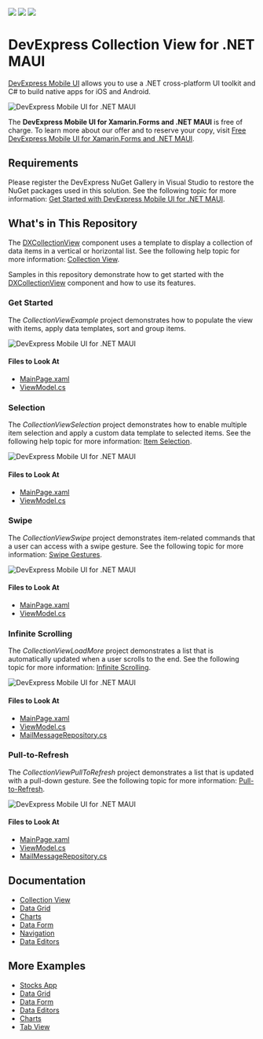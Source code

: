 <!-- default badges list -->
![](https://img.shields.io/endpoint?url=https://codecentral.devexpress.com/api/v1/VersionRange/391921112/22.1.3%2B)
[![](https://img.shields.io/badge/Open_in_DevExpress_Support_Center-FF7200?style=flat-square&logo=DevExpress&logoColor=white)](https://supportcenter.devexpress.com/ticket/details/T1018863)
[![](https://img.shields.io/badge/📖_How_to_use_DevExpress_Examples-e9f6fc?style=flat-square)](https://docs.devexpress.com/GeneralInformation/403183)
<!-- default badges end -->
# DevExpress Collection View for .NET MAUI

[DevExpress Mobile UI](https://www.devexpress.com/maui/) allows you to use a .NET cross-platform UI toolkit and C# to build native apps for iOS and Android.

![DevExpress Mobile UI for .NET MAUI](./Images/maui.png)

The **DevExpress Mobile UI for Xamarin.Forms and .NET MAUI** is free of charge. To learn more about our offer and to reserve your copy, visit [Free DevExpress Mobile UI for Xamarin.Forms and .NET MAUI](https://www.devexpress.com/xamarin-free).

## Requirements

Please register the DevExpress NuGet Gallery in Visual Studio to restore the NuGet packages used in this solution. See the following topic for more information: [Get Started with DevExpress Mobile UI for .NET MAUI](https://docs.devexpress.com/MAUI/403249/get-started).

## What's in This Repository

The [DXCollectionView](https://docs.devexpress.com/MAUI/DevExpress.Maui.CollectionView.DXCollectionView) component uses a template to display a collection of data items in a vertical or horizontal list. See the following help topic for more information: [Collection View](https://docs.devexpress.com/MAUI/403324/collection-view/index).

Samples in this repository demonstrate how to get started with the [DXCollectionView](https://docs.devexpress.com/MAUI/DevExpress.Maui.CollectionView.DXCollectionView) component and how to use its features.

### Get Started

The *CollectionViewExample* project demonstrates how to populate the view with items, apply data templates, sort and group items.

![DevExpress Mobile UI for .NET MAUI](./Images/get-started.png)

#### Files to Look At

<!-- default file list -->
* [MainPage.xaml](./CS/CollectionViewExample/MainPage.xaml)
* [ViewModel.cs](./CS/CollectionViewExample/ViewModel.cs)
<!-- default file list end -->

### Selection

The *CollectionViewSelection* project demonstrates how to enable multiple item selection and apply a custom data template to selected items. See the following help topic for more information: [Item Selection](https://docs.devexpress.devx/MAUI/403377/collection-view/item-selection).

![DevExpress Mobile UI for .NET MAUI](./Images/selection.png)

#### Files to Look At

<!-- default file list -->
* [MainPage.xaml](./CS/CollectionViewSelection/MainPage.xaml)
* [ViewModel.cs](./CS/CollectionViewSelection/ViewModel.cs)
<!-- default file list end -->

### Swipe

The *CollectionViewSwipe* project demonstrates item-related commands that a user can access with a swipe gesture. See the following topic for more information: [Swipe Gestures](https://docs.devexpress.devx/MAUI/403333/collection-view/swipe).

![DevExpress Mobile UI for .NET MAUI](./Images/swipe.png)

#### Files to Look At

<!-- default file list -->
* [MainPage.xaml](./CS/CollectionViewSwipe/MainPage.xaml)
* [ViewModel.cs](./CS/CollectionViewSwipe/ViewModel.cs)

### Infinite Scrolling

The *CollectionViewLoadMore* project demonstrates a list that is automatically updated when a user scrolls to the end. See the following topic for more information: [Infinite Scrolling](https://docs.devexpress.devx/MAUI/403331/collection-view/infinite-scrolling).

![DevExpress Mobile UI for .NET MAUI](./Images/load-more.png)

#### Files to Look At

<!-- default file list -->
* [MainPage.xaml](./CS/CollectionViewLoadMore/MainPage.xaml)
* [ViewModel.cs](./CS/CollectionViewLoadMore/ViewModel.cs)
* [MailMessageRepository.cs](./CS/CollectionViewLoadMore/MailMessageRepository.cs)

### Pull-to-Refresh

The *CollectionViewPullToRefresh* project demonstrates a list that is updated with a pull-down gesture. See the following topic for more information: [Pull-to-Refresh](https://docs.devexpress.devx/MAUI/403332/collection-view/pull-to-refresh).

![DevExpress Mobile UI for .NET MAUI](./Images/pull-to-refresh.png)

#### Files to Look At

<!-- default file list -->
* [MainPage.xaml](./CS/CollectionViewPullToRefresh/MainPage.xaml)
* [ViewModel.cs](./CS/CollectionViewPullToRefresh/ViewModel.cs)
* [MailMessageRepository.cs](./CS/CollectionViewPullToRefresh/MailMessageRepository.cs)
<!-- default file list end -->

## Documentation

- [Collection View](https://docs.devexpress.com/MAUI/403324/collection-view/index)
- [Data Grid](https://docs.devexpress.com/MAUI/403255/data-grid/data-grid)
- [Charts](https://docs.devexpress.com/MAUI/403300/charts/charts)
- [Data Form](https://docs.devexpress.com/MAUI/403640/data-form)
- [Navigation](https://docs.devexpress.com/MAUI/403297/navigation/index)
- [Data Editors](https://docs.devexpress.com/MAUI/403427/editors/index)

## More Examples

* [Stocks App](https://github.com/DevExpress-Examples/maui-stocks-mini)
* [Data Grid](https://github.com/DevExpress-Examples/maui-data-grid-get-started)
* [Data Form](https://github.com/DevExpress-Examples/maui-data-form-get-started)
* [Data Editors](https://github.com/DevExpress-Examples/maui-editors-get-started)
* [Charts](https://github.com/DevExpress-Examples/maui-charts)
* [Tab View](https://github.com/DevExpress-Examples/maui-tab-view-get-started)
